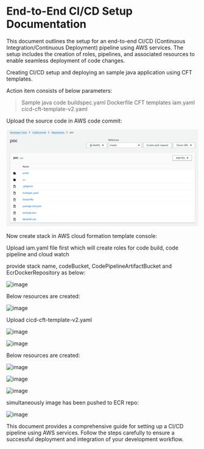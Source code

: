 # End-to-End CI/CD Setup Documentation

This document outlines the setup for an end-to-end CI/CD (Continuous Integration/Continuous Deployment) pipeline using AWS services. The setup includes the creation of roles, pipelines, and associated resources to enable seamless deployment of code changes.

Creating CI/CD setup and deploying an sample java application using CFT templates.

Action item consists of below parameters:

> Sample java code
> buildspec.yaml 
> Dockerfile
> CFT templates
   > iam.yaml 
   > cicd-cft-template-v2.yaml

Upload the source code in AWS code commit:

![code_commit](images/code_commit.png)

Now create stack in AWS cloud formation template console:

Upload iam.yaml file first which will create roles for code build, code pipeline and cloud watch

provide stack name, codeBucket, CodePipelineArtifactBucket and EcrDockerRepository as below:

![image](https://github.com/vikash123567/End-to-End-CI-CD-Setup-Documentation/assets/96052543/cf35a719-4d71-421c-b5b3-504e977ef22a)

Below resources are created:

![image](https://github.com/vikash123567/End-to-End-CI-CD-Setup-Documentation/assets/96052543/6fc5eb84-0e18-4303-af30-ecb62db0d8b0)

Upload cicd-cft-template-v2.yaml

![image](https://github.com/vikash123567/End-to-End-CI-CD-Setup-Documentation/assets/96052543/14381c0a-b2ee-40e3-9a4b-a22afd59cc63)

![image](https://github.com/vikash123567/End-to-End-CI-CD-Setup-Documentation/assets/96052543/704da79f-fa89-4765-9618-aebbe95c33d9)

Below resources are created:

![image](https://github.com/vikash123567/End-to-End-CI-CD-Setup-Documentation/assets/96052543/b7463c24-b644-4513-bd9c-0306c0f47395)

![image](https://github.com/vikash123567/End-to-End-CI-CD-Setup-Documentation/assets/96052543/68fc8945-111c-4436-80ea-ca482e99ca5d)

![image](https://github.com/vikash123567/End-to-End-CI-CD-Setup-Documentation/assets/96052543/27191887-6331-4952-be57-d0f3c544cb3f)

simultaneously image has been pushed to ECR repo:

![image](https://github.com/vikash123567/End-to-End-CI-CD-Setup-Documentation/assets/96052543/c66f778e-220c-4510-af00-e8f5cb7a28a1)

This document provides a comprehensive guide for setting up a CI/CD pipeline using AWS services. Follow the steps carefully to ensure a successful deployment and integration of your development workflow.
